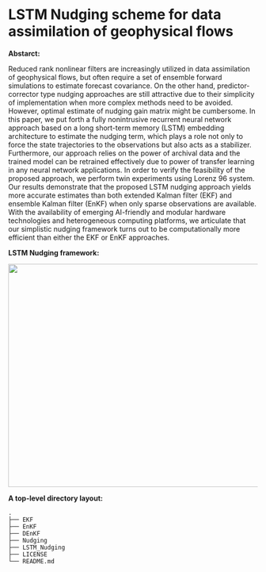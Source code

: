 # LSTM Nudging scheme for data assimilation of geophysical flows

**Abstarct:**

Reduced rank nonlinear filters are increasingly utilized in data assimilation of geophysical flows, but often require a set of ensemble forward simulations to estimate forecast covariance. On the other hand, predictor-corrector type nudging approaches are still attractive due to their simplicity of implementation when more complex methods need to be avoided. However, optimal estimate of nudging gain matrix might be cumbersome. In this paper, we put forth a fully nonintrusive recurrent neural network approach based on a long short-term memory (LSTM) embedding architecture to estimate the nudging term, which plays a role not only to force the state trajectories to the observations but also acts as a stabilizer. Furthermore, our approach relies on the power of archival data and the trained model can be retrained effectively due to power of transfer learning in any neural network applications. In order to verify the feasibility of the proposed approach, we perform twin experiments using Lorenz 96 system. Our results demonstrate that the proposed LSTM nudging approach yields more accurate estimates than both extended Kalman filter (EKF) and ensemble Kalman filter (EnKF) when only sparse observations are available. With the availability of emerging AI-friendly and modular hardware technologies and heterogeneous computing platforms, we articulate that our simplistic nudging framework turns out to be computationally more efficient than either the EKF or EnKF approaches. 


**LSTM Nudging framework:**              

<img src="https://github.com/surajp92/LSTM_Nudging/blob/master/da_lstm_framework.png" width="700" height="450" >

**A top-level directory layout:**

    .
    ├── EKF    
    ├── EnKF   
    ├── DEnKF  
    ├── Nudging
    ├── LSTM_Nudging
    ├── LICENSE
    └── README.md

